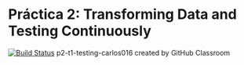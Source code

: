 # Práctica 2: Transforming Data and Testing Continuously
[![Build Status](https://travis-ci.org/ULL-ESIT-PL-1819/p2-t1-testing-carlos016.svg?branch=master)](https://travis-ci.org/ULL-ESIT-PL-1819/p2-t1-testing-carlos016)
p2-t1-testing-carlos016 created by GitHub Classroom
